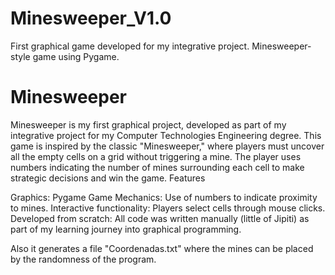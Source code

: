 # Minesweeper_V1.0
First graphical game developed for my integrative project. Minesweeper-style game using Pygame.




# Minesweeper

Minesweeper is my first graphical project, developed as part of my integrative project for my Computer Technologies Engineering degree. This game is inspired by the classic "Minesweeper," where players must uncover all the empty cells on a grid without triggering a mine. The player uses numbers indicating the number of mines surrounding each cell to make strategic decisions and win the game.
Features

Graphics: Pygame
Game Mechanics: Use of numbers to indicate proximity to mines.
Interactive functionality: Players select cells through mouse clicks.
Developed from scratch: All code was written manually (little of Jipiti) as part of my learning journey into graphical programming.

Also it generates a file "Coordenadas.txt" where the mines can be placed by the randomness of the program.


